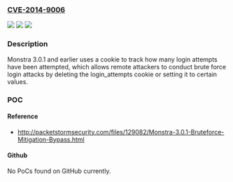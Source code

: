 ### [CVE-2014-9006](https://cve.mitre.org/cgi-bin/cvename.cgi?name=CVE-2014-9006)
![](https://img.shields.io/static/v1?label=Product&message=n%2Fa&color=blue)
![](https://img.shields.io/static/v1?label=Version&message=n%2Fa&color=blue)
![](https://img.shields.io/static/v1?label=Vulnerability&message=n%2Fa&color=brighgreen)

### Description

Monstra 3.0.1 and earlier uses a cookie to track how many login attempts have been attempted, which allows remote attackers to conduct brute force login attacks by deleting the login_attempts cookie or setting it to certain values.

### POC

#### Reference
- http://packetstormsecurity.com/files/129082/Monstra-3.0.1-Bruteforce-Mitigation-Bypass.html

#### Github
No PoCs found on GitHub currently.

